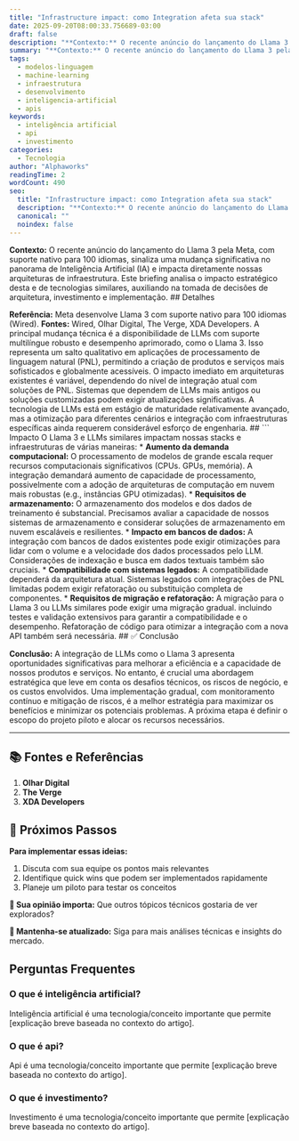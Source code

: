 ```yaml
---
title: "Infrastructure impact: como Integration afeta sua stack"
date: 2025-09-20T08:00:33.756689-03:00
draft: false
description: "**Contexto:** O recente anúncio do lançamento do Llama 3 pela Meta, com suporte nativo para 100 idiomas, sinaliza uma mudança significativa no panorama de In..."
summary: "**Contexto:** O recente anúncio do lançamento do Llama 3 pela Meta, com suporte nativo para 100 idiomas, sinaliza uma mudança significativa no panorama de In..."
tags:
  - modelos-linguagem
  - machine-learning
  - infraestrutura
  - desenvolvimento
  - inteligencia-artificial
  - apis
keywords:
  - inteligência artificial
  - api
  - investimento
categories:
  - Tecnologia
author: "Alphaworks"
readingTime: 2
wordCount: 490
seo:
  title: "Infrastructure impact: como Integration afeta sua stack"
  description: "**Contexto:** O recente anúncio do lançamento do Llama 3 pela Meta, com suporte nativo para 100 idiomas, sinaliza uma mudança significativa no panorama de In..."
  canonical: ""
  noindex: false
---
```


**Contexto:** O recente anúncio do lançamento do Llama 3 pela Meta, com suporte nativo para 100 idiomas, sinaliza uma mudança significativa no panorama de Inteligência Artificial (IA) e impacta diretamente nossas arquiteturas de infraestrutura. Este briefing analisa o impacto estratégico desta e de tecnologias similares, auxiliando na tomada de decisões de arquitetura, investimento e implementação. ## Detalhes

**Referência:** Meta desenvolve Llama 3 com suporte nativo para 100 idiomas (Wired). **Fontes:** Wired, Olhar Digital, The Verge, XDA Developers. A principal mudança técnica é a disponibilidade de LLMs com suporte multilíngue robusto e desempenho aprimorado, como o Llama 3. Isso representa um salto qualitativo em aplicações de processamento de linguagem natural (PNL), permitindo a criação de produtos e serviços mais sofisticados e globalmente acessíveis. O impacto imediato em arquiteturas existentes é variável, dependendo do nível de integração atual com soluções de PNL. Sistemas que dependem de LLMs mais antigos ou soluções customizadas podem exigir atualizações significativas. A tecnologia de LLMs está em estágio de maturidade relativamente avançado, mas a otimização para diferentes cenários e integração com infraestruturas específicas ainda requerem considerável esforço de engenharia. ## ``` Impacto O Llama 3 e LLMs similares impactam nossas stacks e infraestruturas de várias maneiras: * **Aumento da demanda computacional:** O processamento de modelos de grande escala requer recursos computacionais significativos (CPUs. GPUs, memória). A integração demandará aumento de capacidade de processamento, possivelmente com a adoção de arquiteturas de computação em nuvem mais robustas (e.g., instâncias GPU otimizadas). * **Requisitos de armazenamento:** O armazenamento dos modelos e dos dados de treinamento é substancial. Precisamos avaliar a capacidade de nossos sistemas de armazenamento e considerar soluções de armazenamento em nuvem escaláveis e resilientes. * **Impacto em bancos de dados:** A integração com bancos de dados existentes pode exigir otimizações para lidar com o volume e a velocidade dos dados processados pelo LLM. Considerações de indexação e busca em dados textuais também são cruciais. * **Compatibilidade com sistemas legados:** A compatibilidade dependerá da arquitetura atual. Sistemas legados com integrações de PNL limitadas podem exigir refatoração ou substituição completa de componentes. * **Requisitos de migração e refatoração:** A migração para o Llama 3 ou LLMs similares pode exigir uma migração gradual. incluindo testes e validação extensivos para garantir a compatibilidade e o desempenho. Refatoração de código para otimizar a integração com a nova API também será necessária. ## ✅ Conclusão

**Conclusão:** A integração de LLMs como o Llama 3 apresenta oportunidades significativas para melhorar a eficiência e a capacidade de nossos produtos e serviços. No entanto, é crucial uma abordagem estratégica que leve em conta os desafios técnicos, os riscos de negócio, e os custos envolvidos. Uma implementação gradual, com monitoramento contínuo e mitigação de riscos, é a melhor estratégia para maximizar os benefícios e minimizar os potenciais problemas. A próxima etapa é definir o escopo do projeto piloto e alocar os recursos necessários.

---

## 📚 Fontes e Referências

1. **Olhar Digital**
2. **The Verge**
3. **XDA Developers**

## 🚀 Próximos Passos

**Para implementar essas ideias:**
1. Discuta com sua equipe os pontos mais relevantes
2. Identifique quick wins que podem ser implementados rapidamente  
3. Planeje um piloto para testar os conceitos

**💭 Sua opinião importa:** Que outros tópicos técnicos gostaria de ver explorados?

**🔗 Mantenha-se atualizado:** Siga para mais análises técnicas e insights do mercado.


## Perguntas Frequentes

### O que é inteligência artificial?

Inteligência artificial é uma tecnologia/conceito importante que permite [explicação breve baseada no contexto do artigo].

### O que é api?

Api é uma tecnologia/conceito importante que permite [explicação breve baseada no contexto do artigo].

### O que é investimento?

Investimento é uma tecnologia/conceito importante que permite [explicação breve baseada no contexto do artigo].

